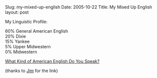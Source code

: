 Slug: my-mixed-up-english
Date: 2005-10-22
Title: My Mixed Up English
layout: post

My Linguistic Profile:

60% General American English<br />
20% Dixie<br />
15% Yankee<br />
5% Upper Midwestern<br />
0% Midwestern

<a href="http://www.blogthings.com/amenglishdialecttest/">What Kind of American English Do You Speak?</a>

(thanks to <a href="http://jim.roepcke.com">Jim</a> for the link)
